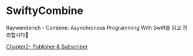 # SwiftyCombine
Raywenderich - Combine: Asynchronous Programming With Swift를 읽고 정리합시다🍣

[Chapter2- Publisher & Subscriber](https://www.notion.so/Chapter-2-Publisher-Subscriber-1-e714bd8c6d884b35b4862a1ab4b4ee94?pvs=4)
